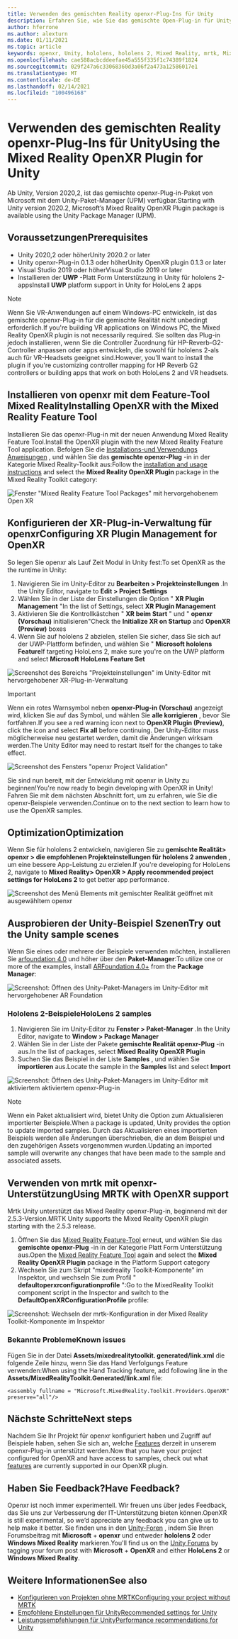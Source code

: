 ```yaml
---
title: Verwenden des gemischten Reality openxr-Plug-Ins für Unity
description: Erfahren Sie, wie Sie das gemischte Open-Plug-in für Unity für Unity-Projekte aktivieren.
author: hferrone
ms.author: alexturn
ms.date: 01/11/2021
ms.topic: article
keywords: openxr, Unity, hololens, hololens 2, Mixed Reality, mrtk, Mixed Reality Toolkit, Augmented Reality, Virtual Reality, Mixed Reality-Headsets, erlernen, Tutorial, Getting Started
ms.openlocfilehash: cae588acbcddeefae45a555f335f1c74389f1824
ms.sourcegitcommit: 029f247a6c33068360d3a06f2a473a12586017e1
ms.translationtype: MT
ms.contentlocale: de-DE
ms.lasthandoff: 02/14/2021
ms.locfileid: "100496168"
---
```

# <a name="using-the-mixed-reality-openxr-plugin-for-unity"></a><span data-ttu-id="b15a8-104">Verwenden des gemischten Reality openxr-Plug-Ins für Unity</span><span class="sxs-lookup"><span data-stu-id="b15a8-104">Using the Mixed Reality OpenXR Plugin for Unity</span></span>

<span data-ttu-id="b15a8-105">Ab Unity, Version 2020,2, ist das gemischte openxr-Plug-in-Paket von Microsoft mit dem Unity-Paket-Manager (UPM) verfügbar.</span><span class="sxs-lookup"><span data-stu-id="b15a8-105">Starting with Unity version 2020.2, Microsoft’s Mixed Reality OpenXR Plugin package is available using the Unity Package Manager (UPM).</span></span>

## <a name="prerequisites"></a><span data-ttu-id="b15a8-106">Voraussetzungen</span><span class="sxs-lookup"><span data-stu-id="b15a8-106">Prerequisites</span></span>

* <span data-ttu-id="b15a8-107">Unity 2020,2 oder höher</span><span class="sxs-lookup"><span data-stu-id="b15a8-107">Unity 2020.2 or later</span></span>
* <span data-ttu-id="b15a8-108">Unity openxr-Plug-in 0.1.3 oder höher</span><span class="sxs-lookup"><span data-stu-id="b15a8-108">Unity OpenXR plugin 0.1.3 or later</span></span>
* <span data-ttu-id="b15a8-109">Visual Studio 2019 oder höher</span><span class="sxs-lookup"><span data-stu-id="b15a8-109">Visual Studio 2019 or later</span></span>
* <span data-ttu-id="b15a8-110">Installieren der **UWP** -Platt Form Unterstützung in Unity für hololens 2-apps</span><span class="sxs-lookup"><span data-stu-id="b15a8-110">Install **UWP** platform support in Unity for HoloLens 2 apps</span></span>

> [!NOTE]
> <span data-ttu-id="b15a8-111">Wenn Sie VR-Anwendungen auf einem Windows-PC entwickeln, ist das gemischte openxr-Plug-in für die gemischte Realität nicht unbedingt erforderlich.</span><span class="sxs-lookup"><span data-stu-id="b15a8-111">If you're building VR applications on Windows PC, the Mixed Reality OpenXR plugin is not necessarily required.</span></span> <span data-ttu-id="b15a8-112">Sie sollten das Plug-in jedoch installieren, wenn Sie die Controller Zuordnung für HP-Reverb-G2-Controller anpassen oder apps entwickeln, die sowohl für hololens 2-als auch für VR-Headsets geeignet sind.</span><span class="sxs-lookup"><span data-stu-id="b15a8-112">However, you'll want to install the plugin if you're customizing controller mapping for HP Reverb G2 controllers or building apps that work on both HoloLens 2 and VR headsets.</span></span>

## <a name="installing-openxr-with-the-mixed-reality-feature-tool"></a><span data-ttu-id="b15a8-113">Installieren von openxr mit dem Feature-Tool Mixed Reality</span><span class="sxs-lookup"><span data-stu-id="b15a8-113">Installing OpenXR with the Mixed Reality Feature Tool</span></span>

<span data-ttu-id="b15a8-114">Installieren Sie das openxr-Plug-in mit der neuen Anwendung Mixed Reality Feature Tool.</span><span class="sxs-lookup"><span data-stu-id="b15a8-114">Install the OpenXR plugin with the new Mixed Reality Feature Tool application.</span></span> <span data-ttu-id="b15a8-115">Befolgen Sie die [Installations-und Verwendungs Anweisungen](welcome-to-mr-feature-tool.md) , und wählen Sie das **gemischte openxr-Plug** -in in der Kategorie Mixed Reality-Toolkit aus:</span><span class="sxs-lookup"><span data-stu-id="b15a8-115">Follow the [installation and usage instructions](welcome-to-mr-feature-tool.md) and select the **Mixed Reality OpenXR Plugin** package in the Mixed Reality Toolkit category:</span></span>

![Fenster "Mixed Reality Feature Tool Packages" mit hervorgehobenem Open XR](images/feature-tool-openxr.png)

## <a name="configuring-xr-plugin-management-for-openxr"></a><span data-ttu-id="b15a8-117">Konfigurieren der XR-Plug-in-Verwaltung für openxr</span><span class="sxs-lookup"><span data-stu-id="b15a8-117">Configuring XR Plugin Management for OpenXR</span></span>

<span data-ttu-id="b15a8-118">So legen Sie openxr als Lauf Zeit Modul in Unity fest:</span><span class="sxs-lookup"><span data-stu-id="b15a8-118">To set OpenXR as the the runtime in Unity:</span></span>

1. <span data-ttu-id="b15a8-119">Navigieren Sie im Unity-Editor zu **Bearbeiten > Projekteinstellungen** .</span><span class="sxs-lookup"><span data-stu-id="b15a8-119">In the Unity Editor, navigate to **Edit > Project Settings**</span></span>
2. <span data-ttu-id="b15a8-120">Wählen Sie in der Liste der Einstellungen die Option " **XR Plugin Management** "</span><span class="sxs-lookup"><span data-stu-id="b15a8-120">In the list of Settings, select **XR Plugin Management**</span></span>
3. <span data-ttu-id="b15a8-121">Aktivieren Sie die Kontrollkästchen " **XR beim Start** " und " **openxr (Vorschau)** initialisieren"</span><span class="sxs-lookup"><span data-stu-id="b15a8-121">Check the **Initialize XR on Startup** and **OpenXR (Preview)** boxes</span></span>
4. <span data-ttu-id="b15a8-122">Wenn Sie auf hololens 2 abzielen, stellen Sie sicher, dass Sie sich auf der UWP-Plattform befinden, und wählen Sie " **Microsoft hololens Feature**</span><span class="sxs-lookup"><span data-stu-id="b15a8-122">If targeting HoloLens 2, make sure you're on the UWP platform and select **Microsoft HoloLens Feature Set**</span></span>

![Screenshot des Bereichs "Projekteinstellungen" im Unity-Editor mit hervorgehobener XR-Plug-in-Verwaltung](images/openxr-img-05.png)

> [!IMPORTANT]
> <span data-ttu-id="b15a8-124">Wenn ein rotes Warnsymbol neben **openxr-Plug-in (Vorschau)** angezeigt wird, klicken Sie auf das Symbol, und wählen Sie **alle korrigieren** , bevor Sie fortfahren.</span><span class="sxs-lookup"><span data-stu-id="b15a8-124">If you see a red warning icon next to **OpenXR Plugin (Preview)**, click the icon and select **Fix all** before continuing.</span></span> <span data-ttu-id="b15a8-125">Der Unity-Editor muss möglicherweise neu gestartet werden, damit die Änderungen wirksam werden.</span><span class="sxs-lookup"><span data-stu-id="b15a8-125">The Unity Editor may need to restart itself for the changes to take effect.</span></span>

![Screenshot des Fensters "openxr Project Validation"](images/openxr-img-06.png)

<span data-ttu-id="b15a8-127">Sie sind nun bereit, mit der Entwicklung mit openxr in Unity zu beginnen!</span><span class="sxs-lookup"><span data-stu-id="b15a8-127">You're now ready to begin developing with OpenXR in Unity!</span></span>  <span data-ttu-id="b15a8-128">Fahren Sie mit dem nächsten Abschnitt fort, um zu erfahren, wie Sie die openxr-Beispiele verwenden.</span><span class="sxs-lookup"><span data-stu-id="b15a8-128">Continue on to the next section to learn how to use the OpenXR samples.</span></span>

## <a name="optimization"></a><span data-ttu-id="b15a8-129">Optimization</span><span class="sxs-lookup"><span data-stu-id="b15a8-129">Optimization</span></span>

<span data-ttu-id="b15a8-130">Wenn Sie für hololens 2 entwickeln, navigieren Sie zu **gemischte Realität> openxr > die empfohlenen Projekteinstellungen für hololens 2 anwenden** , um eine bessere App-Leistung zu erzielen.</span><span class="sxs-lookup"><span data-stu-id="b15a8-130">If you're developing for HoloLens 2, navigate to **Mixed Reality> OpenXR > Apply recommended project settings for HoloLens 2** to get better app performance.</span></span>

![Screenshot des Menü Elements mit gemischter Realität geöffnet mit ausgewähltem openxr](images/openxr-img-08.png)

## <a name="try-out-the-unity-sample-scenes"></a><span data-ttu-id="b15a8-132">Ausprobieren der Unity-Beispiel Szenen</span><span class="sxs-lookup"><span data-stu-id="b15a8-132">Try out the Unity sample scenes</span></span>

<span data-ttu-id="b15a8-133">Wenn Sie eines oder mehrere der Beispiele verwenden möchten, installieren Sie [arfoundation 4.0](https://docs.unity3d.com/Packages/com.unity.xr.arfoundation@4.1/manual/index.html#installing-ar-foundation) und höher über den **Paket-Manager**:</span><span class="sxs-lookup"><span data-stu-id="b15a8-133">To utilize one or more of the examples, install [ARFoundation 4.0+](https://docs.unity3d.com/Packages/com.unity.xr.arfoundation@4.1/manual/index.html#installing-ar-foundation) from the **Package Manager**:</span></span>

![Screenshot: Öffnen des Unity-Paket-Managers im Unity-Editor mit hervorgehobener AR Foundation](images/openxr-img-09.png)

### <a name="hololens-2-samples"></a><span data-ttu-id="b15a8-135">Hololens 2-Beispiele</span><span class="sxs-lookup"><span data-stu-id="b15a8-135">HoloLens 2 samples</span></span>

1. <span data-ttu-id="b15a8-136">Navigieren Sie im Unity-Editor zu **Fenster > Paket-Manager** .</span><span class="sxs-lookup"><span data-stu-id="b15a8-136">In the Unity Editor, navigate to **Window > Package Manager**</span></span>
2. <span data-ttu-id="b15a8-137">Wählen Sie in der Liste der Pakete **gemischte Realität openxr-Plug** -in aus.</span><span class="sxs-lookup"><span data-stu-id="b15a8-137">In the list of packages, select **Mixed Reality OpenXR Plugin**</span></span>
3. <span data-ttu-id="b15a8-138">Suchen Sie das Beispiel in der Liste **Samples** , und wählen Sie **importieren** aus.</span><span class="sxs-lookup"><span data-stu-id="b15a8-138">Locate the sample in the **Samples** list and select **Import**</span></span>

![Screenshot: Öffnen des Unity-Paket-Managers im Unity-Editor mit aktiviertem aktiviertem openxr-Plug-in](images/openxr-img-03.png)

<!-- ### For all other OpenXR samples

1. In the Unity Editor, navigate to **Window > Package Manager**
2. In the list of packages, select **OpenXR Plugin**
3. Locate the sample in the **Samples** list and select **Import**

![Screenshot of Unity Package Manager open in Unity editor with OpenXR Plugin selected and samples import button highlighted](images/openxr-img-10.png) -->

> [!NOTE]
> <span data-ttu-id="b15a8-140">Wenn ein Paket aktualisiert wird, bietet Unity die Option zum Aktualisieren importierter Beispiele.</span><span class="sxs-lookup"><span data-stu-id="b15a8-140">When a package is updated, Unity provides the option to update imported samples.</span></span>  <span data-ttu-id="b15a8-141">Durch das Aktualisieren eines importierten Beispiels werden alle Änderungen überschrieben, die an dem Beispiel und den zugehörigen Assets vorgenommen wurden.</span><span class="sxs-lookup"><span data-stu-id="b15a8-141">Updating an imported sample will overwrite any changes that have been made to the sample and associated assets.</span></span>

## <a name="using-mrtk-with-openxr-support"></a><span data-ttu-id="b15a8-142">Verwenden von mrtk mit openxr-Unterstützung</span><span class="sxs-lookup"><span data-stu-id="b15a8-142">Using MRTK with OpenXR support</span></span>

<span data-ttu-id="b15a8-143">Mrtk Unity unterstützt das Mixed Reality openxr-Plug-in, beginnend mit der 2.5.3-Version.</span><span class="sxs-lookup"><span data-stu-id="b15a8-143">MRTK Unity supports the Mixed Reality OpenXR plugin starting with the 2.5.3 release.</span></span>  

1. <span data-ttu-id="b15a8-144">Öffnen Sie das [Mixed Reality Feature-Tool](welcome-to-mr-feature-tool.md) erneut, und wählen Sie das **gemischte openxr-Plug** -in in der Kategorie Platt Form Unterstützung aus.</span><span class="sxs-lookup"><span data-stu-id="b15a8-144">Open the [Mixed Reality Feature Tool](welcome-to-mr-feature-tool.md) again and select the **Mixed Reality OpenXR Plugin** package in the Platform Support category</span></span>
2. <span data-ttu-id="b15a8-145">Wechseln Sie zum Skript "mixedreality Toolkit-Komponente" im Inspektor, und wechseln Sie zum Profil " **defaultoperxrconfigurationprofile** ":</span><span class="sxs-lookup"><span data-stu-id="b15a8-145">Go to the MixedReality Toolkit component script in the Inspector and switch to the **DefaultOpenXRConfigurationProfile** profile:</span></span>

![Screenshot: Wechseln der mrtk-Konfiguration in der Mixed Reality Toolkit-Komponente im Inspektor](images/openxr-img-11.png)

### <a name="known-issues"></a><span data-ttu-id="b15a8-147">Bekannte Probleme</span><span class="sxs-lookup"><span data-stu-id="b15a8-147">Known issues</span></span> 

<span data-ttu-id="b15a8-148">Fügen Sie in der Datei **Assets/mixedrealitytoolkit. generated/link.xml** die folgende Zeile hinzu, wenn Sie das Hand Verfolgungs Feature verwenden:</span><span class="sxs-lookup"><span data-stu-id="b15a8-148">When using the Hand Tracking feature, add following line in the **Assets/MixedRealityToolkit.Generated/link.xml** file:</span></span>

```
<assembly fullname = "Microsoft.MixedReality.Toolkit.Providers.OpenXR" preserve="all"/>
```

## <a name="next-steps"></a><span data-ttu-id="b15a8-149">Nächste Schritte</span><span class="sxs-lookup"><span data-stu-id="b15a8-149">Next steps</span></span>

<span data-ttu-id="b15a8-150">Nachdem Sie Ihr Projekt für openxr konfiguriert haben und Zugriff auf Beispiele haben, sehen Sie sich an, welche [Features](openxr-supported-features.md) derzeit in unserem openxr-Plug-in unterstützt werden.</span><span class="sxs-lookup"><span data-stu-id="b15a8-150">Now that you have your project configured for OpenXR and have access to samples, check out what [features](openxr-supported-features.md) are currently supported in our OpenXR plugin.</span></span>

## <a name="have-feedback"></a><span data-ttu-id="b15a8-151">Haben Sie Feedback?</span><span class="sxs-lookup"><span data-stu-id="b15a8-151">Have Feedback?</span></span>

<span data-ttu-id="b15a8-152">Openxr ist noch immer experimentell. Wir freuen uns über jedes Feedback, das Sie uns zur Verbesserung der IT-Unterstützung bieten können.</span><span class="sxs-lookup"><span data-stu-id="b15a8-152">OpenXR is still experimental, so we’d appreciate any feedback you can give us to help make it better.</span></span> <span data-ttu-id="b15a8-153">Sie finden uns in den [Unity-Foren](https://aka.ms/unityforums) , indem Sie Ihren Forumsbeitrag mit **Microsoft**  +  **openxr** und entweder **hololens 2** oder **Windows Mixed Reality** markieren.</span><span class="sxs-lookup"><span data-stu-id="b15a8-153">You'll find us on the [Unity Forums](https://aka.ms/unityforums) by tagging your forum post with **Microsoft** + **OpenXR** and either **HoloLens 2** or **Windows Mixed Reality**.</span></span>

## <a name="see-also"></a><span data-ttu-id="b15a8-154">Weitere Informationen</span><span class="sxs-lookup"><span data-stu-id="b15a8-154">See also</span></span>

* [<span data-ttu-id="b15a8-155">Konfigurieren von Projekten ohne MRTK</span><span class="sxs-lookup"><span data-stu-id="b15a8-155">Configuring your project without MRTK</span></span>](configure-unity-project.md)
* [<span data-ttu-id="b15a8-156">Empfohlene Einstellungen für Unity</span><span class="sxs-lookup"><span data-stu-id="b15a8-156">Recommended settings for Unity</span></span>](recommended-settings-for-unity.md)
* [<span data-ttu-id="b15a8-157">Leistungsempfehlungen für Unity</span><span class="sxs-lookup"><span data-stu-id="b15a8-157">Performance recommendations for Unity</span></span>](performance-recommendations-for-unity.md#how-to-profile-with-unity)
